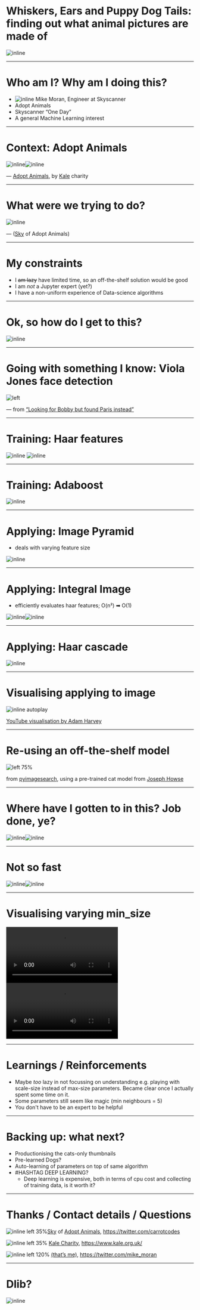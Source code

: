 # Whiskers, Ears and Puppy Dog Tails: finding out what animal pictures are made of

![inline](7a2aa472bbe9a7ecc1985a699c7fe90b973e9ac87f678f979743342f19840b31/thumbnail_medium_haar_cat2_eyes.jpg)

---

# Who am I? Why am I doing this?

* ![inline](bonce.jpg) Mike Moran, Engineer at Skyscanner
* Adopt Animals
* Skyscanner “One Day”
* A general Machine Learning interest

---

# Context: Adopt Animals

![inline](adopt_animals.png)![inline](kale-logo.png)


— [Adopt Animals](https://www.adoptanimals.io/), by [Kale](https://www.kale.org.uk/) charity


---

# What were we trying to do?

![inline](requirement.png)

— ([Sky](https://twitter.com/carrotcodes]) of Adopt Animals)

---

# My constraints

* I ~~am lazy~~ have limited time, so an off-the-shelf solution would be good
* I am *not* a Jupyter expert (yet?)
* I have a non-uniform experience of Data-science algorithms

---

# Ok, so how do I get to this?

![inline](7a2aa472bbe9a7ecc1985a699c7fe90b973e9ac87f678f979743342f19840b31/thumbnail_medium_haar_cat2_eyes.jpg)

---

# Going with something I know: Viola Jones face detection

![left](https://raw.githubusercontent.com/mikemoraned/selfies/master/examples/touristselfies/CLdKagoWoAA379-.faces.jpg)

— from [“Looking for Bobby but found Paris instead”](http://blog.houseofmoran.com/post/126043044893/looking-for-bobby-but-found-paris-instead)

---

# Training: Haar features

![inline](https://www.researchgate.net/profile/Nguyen_Thai-Nghe/publication/278783423/figure/fig2/AS:294390556839937@1447199586590/Haar-like-features-Source-opencvorg.png) ![inline](https://www.researchgate.net/profile/Tomas_Proscevicius2/publication/237049645/figure/fig1/AS:299454470082567@1448406917463/Haar-features-examples-for-face-detection.png)

---

# Training: Adaboost

![inline](https://slideplayer.com/slide/9092209/27/images/20/Algorithm+Adaboost+-+Example.jpg)

---

# Applying: Image Pyramid

* deals with varying feature size

![inline](https://www.pyimagesearch.com/wp-content/uploads/2015/03/pyramid_example.png)

---

# Applying: Integral Image

* efficiently evaluates haar features; O(n²) ➡ O(1)

![inline](https://computersciencesource.files.wordpress.com/2010/09/adding_2.png)![inline](https://upload.wikimedia.org/wikipedia/commons/thumb/5/58/Summed_area_table.png/220px-Summed_area_table.png)

---

# Applying: Haar cascade

![inline](http://lh5.ggpht.com/-ui_sWzegVLw/UDMAh6MKx8I/AAAAAAAAKxQ/wdgMMAZW0k0/image_thumb20.png?imgmax=800)

---

# Visualising applying to image

![inline autoplay](https://youtu.be/hPCTwxF0qf4?t=55s)

[YouTube visualisation by Adam Harvey]()

---

# Re-using an off-the-shelf model

![left 75%](detecting_cats.png)

from [pyimagesearch](https://www.pyimagesearch.com/2016/06/20/detecting-cats-in-images-with-opencv/), using a pre-trained cat model from [Joseph Howse](https://twitter.com/CatsAndMonkeys)

---

# Where have I gotten to in this? Job done, ye?

![inline](0b47f51b281802e5b262855dfe84419218df247a9c193ae339ef06774ae5b572/thumbnail_medium_haar_cat2_eyes.jpg)![inline](1c8ca65d3a8a7b547516208313caad43ba347ad9fe836dd68d4af1e05c59d7cf/thumbnail_medium_haar_cat2_eyes.jpg)

---

# Not so fast

![inline](3bc4d1542de3ff380b80713a9dbac2558348603f55b92f9d2ad69608a83d0792/thumbnail_medium_haar_cat2_eyes.jpg)![inline](57ac8ce8c5644c0e7e269a0dd54323d5c931130e5313ca4c6b19f4b42c26f091/thumbnail_medium_haar_cat2_eyes.jpg)


---

# Visualising varying min_size

![loop autoplay](summary_cat.avi)
![loop autoplay](summary_eye.avi)

---

# Learnings / Reinforcements

* Maybe *too* lazy in not focussing on understanding e.g. playing with scale-size instead of max-size parameters. Became clear once I actually spent some time on it.
* Some parameters still seem like magic (min neighbours = 5)
* You don't have to be an expert to be helpful

---

# Backing up: what next?

* Productionising the cats-only thumbnails
* Pre-learned Dogs?
* Auto-learning of parameters on top of same algorithm
* #HASHTAG DEEP LEARNING?
  * Deep learning is expensive, both in terms of cpu cost and collecting of training data, is it worth it?

---

# Thanks / Contact details / Questions

![inline left 35%](RjFZp_zg_400x400.jpg)[Sky](https://twitter.com/carrotcodes]) of [Adopt Animals](https://www.adoptanimals.io/), https://twitter.com/carrotcodes

![inline left 35%](kale-logo.png) [Kale Charity](https://www.kale.org.uk/), https://www.kale.org.uk/ 

![inline left 120%](bonce.jpg) [(that’s me)](https://twitter.com/mike_moran), https://twitter.com/mike_moran

---

# Dlib?

![inline](Dn9dn_aW0AIDFv5.jpg)
